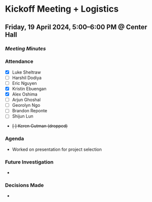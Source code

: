 # Kickoff Meeting + Logistics
## Friday, 19 April 2024, 5:00–6:00 PM @ Center Hall
### _Meeting Minutes_

### Attendance
- [x] Luke Sheltraw
- [ ] Harshil Dodiya 
- [ ] Eric Nguyen
- [x] Kristin Ebuengan
- [x] Alex Oshima
- [ ] Arjun Ghoshal
- [ ] Georolyn Ngo
- [ ] Brandon Reponte
- [ ] Shijun Lun
- ~~[ ] Keren Gutman (dropped)~~

### Agenda
- Worked on presentation for project selection

### Future Investigation
- 

### Decisions Made
- 